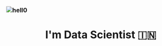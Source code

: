

<!-- Continuous Improvement Programme - CIP -->
### ![hell0](https://user-images.githubusercontent.com/1612112/213943678-c34cb1a9-94f9-4be0-86dd-8e2227fa4b8c.gif)
<!-- https://cyber.dabamos.de/88x31/hell0.gif -->

<p align="center">
 
  <h1 align="center">I'm Data Scientist 🇮🇳 </p>
 
    
 




     




 



  

